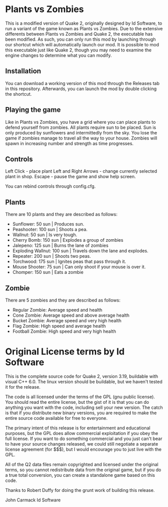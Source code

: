 # Plants vs Zombies
This is a modified version of Quake 2, originally designed by Id Software, to run a variant of the game known as Plants vs Zombies. Due to the extensive differents between Plants vs Zombies and Quake 2, the executable has been modified. As such, you can only run this mod by launching through our shortcut which will automatically launch our mod. It is possible to mod this executable just like Quake 2, though you may need to examine the engine changes to determine what you can modify.    

## Installation
You can download a working version of this mod through the Releases tab in this repository. Afterwards, you can launch the mod by double clicking the shortcut. 

## Playing the game
Like in Plants vs Zombies, you have a grid where you can place plants to defend yourself from zombies. All plants require sun to be placed. Sun is only produced by sunflowers and intermittedly from the sky. You lose the game if zombies manage to travel all the way to your house. Zombies will spawn in increasing number and strength as time progresses.
## Controls
Left Click - place plant
Left and Right Arrows - change currently selected plant in shop.
Escape - pause the game and show help screen.

You can rebind controls through config.cfg.
## Plants
There are 10 plants and they are described as follows:
- Sunflower: 50 sun | Produces sun. 
- Peashooter: 100 sun | Shoots a pea.
- Wallnut: 50 sun | Is very tough.
- Cherry Bomb: 150 sun | Explodes a group of zombies
- Jalepeno: 125 sun | Burns the lane of zombies
- Exploding Wallnut: 100 sun | Travels down the lane and explodes.
- Repeater: 200 sun | Shoots two peas.
- Torchwood: 175 sun | Ignites peas that pass through it.
- Mouse Shooter: 75 sun | Can only shoot if your mouse is over it.
- Chomper: 150 sun | Eats a zombie
## Zombie
There are 5 zombies and they are described as follows:
- Regular Zombie: Average speed and health
- Cone Zombie: Average speed and above average health
- Bucket Zombie: Average speed and very high health
- Flag Zombie: High speed and average health
- Football Zombie: High speed and very high health

# Original License terms by Id Software
This is the complete source code for Quake 2, version 3.19, buildable with
visual C++ 6.0.  The linux version should be buildable, but we haven't
tested it for the release.

The code is all licensed under the terms of the GPL (gnu public license).  
You should read the entire license, but the gist of it is that you can do 
anything you want with the code, including sell your new version.  The catch 
is that if you distribute new binary versions, you are required to make the 
entire source code available for free to everyone.

The primary intent of this release is for entertainment and educational 
purposes, but the GPL does allow commercial exploitation if you obey the 
full license.  If you want to do something commercial and you just can't bear 
to have your source changes released, we could still negotiate a separate 
license agreement (for $$$), but I would encourage you to just live with the 
GPL.

All of the Q2 data files remain copyrighted and licensed under the 
original terms, so you cannot redistribute data from the original game, but if 
you do a true total conversion, you can create a standalone game based on 
this code.

Thanks to Robert Duffy for doing the grunt work of building this release.

John Carmack
Id Software


